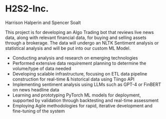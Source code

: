 # H2S2-Inc.
Harrison Halperin and Spencer Soalt


This project is for developing an Algo Trading bot that reviews live news data, along with relevant financial data, for buying and selling assets through a brokerage. The data will undergo an NLTK Sentiment analysis or statistical analysis and will be put into our custom ML Model.

- Conducting analysis and research on emerging technologies
- Performed extensive data requirement planning to determine the volume/type of data needed
- Developing scalable infrastructure, focusing on ETL data pipeline construction for real-time & historical data using Tiingo API
- Implementing sentiment analysis using LLMs such as GPT-4 or FinBERT on news headline data 
- Learning and prototyping PyTorch ML models for deployment, supported by validation through backtesting and real-time assessment
- Employing Agile methodologies for rapid, iterative development and fine-tuning of the system
